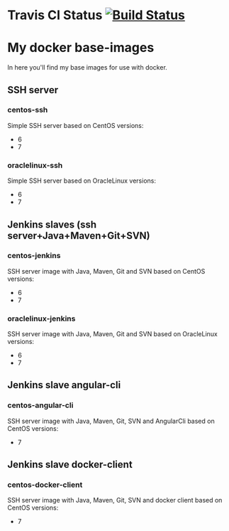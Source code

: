 # Travis CI Status [![Build Status](https://travis-ci.org/tramasoli-docker/base-images.svg?branch=master)](https://travis-ci.org/tramasoli-docker/base-images)

# My docker base-images
In here you'll find my base images for use with docker.

## SSH server
### centos-ssh

Simple SSH server based on CentOS versions:
* 6
* 7

### oraclelinux-ssh

Simple SSH server based on OracleLinux versions:
* 6
* 7

## Jenkins slaves (ssh server+Java+Maven+Git+SVN)
### centos-jenkins

SSH server image with Java, Maven, Git and SVN based on CentOS versions:
* 6
* 7

### oraclelinux-jenkins

SSH server image with Java, Maven, Git and SVN based on OracleLinux versions:
* 6
* 7

## Jenkins slave angular-cli
### centos-angular-cli

SSH server image with Java, Maven, Git, SVN and AngularCli based on CentOS versions:
* 7

## Jenkins slave docker-client
### centos-docker-client

SSH server image with Java, Maven, Git, SVN and docker client based on CentOS versions:
* 7
